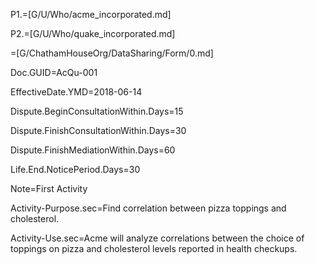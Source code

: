 P1.=[G/U/Who/acme_incorporated.md]

P2.=[G/U/Who/quake_incorporated.md]

=[G/ChathamHouseOrg/DataSharing/Form/0.md]

Doc.GUID=AcQu-001

EffectiveDate.YMD=2018-06-14

Dispute.BeginConsultationWithin.Days=15

Dispute.FinishConsultationWithin.Days=30

Dispute.FinishMediationWithin.Days=60

Life.End.NoticePeriod.Days=30

Note=First Activity

Activity-Purpose.sec=Find correlation between pizza toppings and cholesterol.  

Activity-Use.sec=Acme will analyze correlations between the choice of toppings on pizza and cholesterol levels reported in health checkups.
